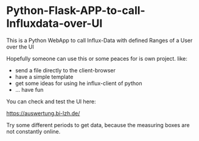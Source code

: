 # Python-Flask-APP-to-call-Influxdata-over-UI

This is a Python WebApp to call Influx-Data
with defined Ranges of a User over the UI

Hopefully someone can use this or some peaces for is own project.
like:
  - send a file directly to the client-browser
  - have a simple template
  - get some ideas for using he influx-client of python
  - ... have fun

You can check and test the UI here:

https://auswertung.bi-lzh.de/

Try some different periods to get data, because the measuring boxes are not constantly online.